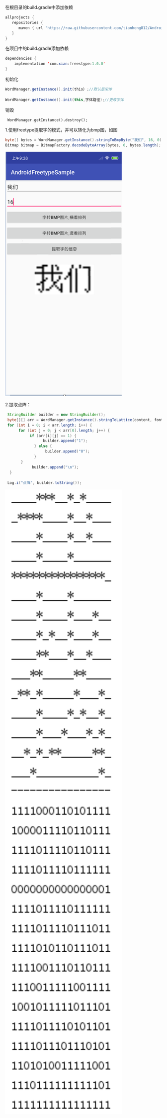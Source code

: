 在根目录的build.gradle中添加依赖
```java
allprojects {
   repositories {
      maven { url "https://raw.githubusercontent.com/tianheng812/AndroidFreetype/master" }
   }
}
```

在项目中的build.gradle添加依赖
```java
dependencies {
    implementation 'com.xian:freestype:1.0.0'
}
```



初始化

```java
WordManager.getInstance().init(this）;//默认是宋体

WordManager.getInstance().init(this,字体路径);//更改字体
```

销毁

```
 WordManager.getInstance().destroy();
```

1.使用freetype提取字的模式，并可以转化为bmp图，如图

```java
byte[] bytes = WordManager.getInstance().stringToBmpByte("我们", 16, 0);
Bitmap bitmap = BitmapFactory.decodeByteArray(bytes, 0, bytes.length);

```

<img src="images/1.png" width="375"/>



2.提取点阵：

```java
 StringBuilder builder = new StringBuilder();   
 byte[][] arr = WordManager.getInstance().stringToLattice(content, fontSize, 0);
 for (int i = 0; i < arr.length; i++) {
      for (int j = 0; j < arr[0].length; j++) {
           if (arr[i][j] == 1) {
                 builder.append("1");
             } else {
                  builder.append("0");
             }
       }
            builder.append("\n");
  }

 Log.i("点阵", builder.toString());
```

<img src="images/3.jpg" width="375"/>



